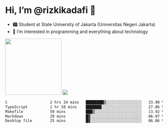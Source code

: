 # Hi, I’m @rizkikadafi 👋
- 🏙 Student at State University of Jakarta (Universitas Negeri Jakarta)
- 👀 I’m interested in programming and everything about technology
<img height="180em" src="https://github-readme-stats.vercel.app/api?username=rizkikadafi&show_icons=true&hide_border=true&&count_private=true&include_all_commits=true" />
<img src="https://github-readme-stats.vercel.app/api/top-langs/?username=rizkikadafi&show_icons=true&hide_border=true&&count_private=true&include_all_commits=true" />

<!--START_SECTION:waka-->

```txt
C                   2 hrs 24 mins   ████████▒░░░░░░░░░░░░░░░░   33.90 %
TypeScript          1 hr 58 mins    ███████░░░░░░░░░░░░░░░░░░   27.86 %
Makefile            59 mins         ███▒░░░░░░░░░░░░░░░░░░░░░   13.92 %
Markdown            29 mins         █▓░░░░░░░░░░░░░░░░░░░░░░░   06.97 %
Desktop file        25 mins         █▓░░░░░░░░░░░░░░░░░░░░░░░   06.06 %
```

<!--END_SECTION:waka-->

<!---
rizkikadafi/rizkikadafi is a ✨ special ✨ repository because its `README.md` (this file) appears on your GitHub profile.
You can click the Preview link to take a look at your changes.
--->
